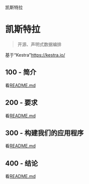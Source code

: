 凯斯特拉

# 凯斯特拉

> 开源、声明式数据编排

基于“Kestra”<https://kestra.io/>

## 100 - 简介

看[README.md](./100/README.md)

## 200 - 要求

看[README.md](./200/README.md)

## 300 - 构建我们的应用程序

看[README.md](./300/README.md)

## 400 - 结论

看[README.md](./400/README.md)

